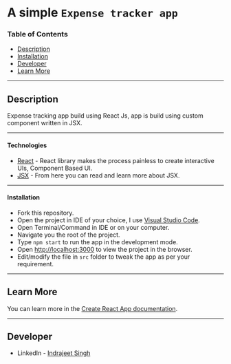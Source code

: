 # A simple `Expense tracker app`

### Table of Contents

- [Description](#description)
- [Installation](#installation)
- [Developer](#developer)
- [Learn More](#learn-more)

---

## Description

Expense tracking app build using React Js, app is build using custom component written in JSX.

---

#### Technologies

- [React](https://reactjs.org) - React library makes the process painless to create interactive UIs, Component Based UI.
- [JSX](https://reactjs.org/docs/introducing-jsx.html) - From here you can read and learn more about JSX.

---

#### Installation

- Fork this repository.
- Open the project in IDE of your choice, I use [Visual Studio Code](https://code.visualstudio.com).
- Open Terminal/Command in IDE or on your computer.
- Navigate you the root of the project.
- Type `npm start` to run the app in the development mode.
- Open [http://localhost:3000](http://localhost:3000) to view the project in the browser.
- Edit/modify the file in `src` folder to tweak the app as per your requirement.

---

## Learn More

You can learn more in the [Create React App documentation](https://facebook.github.io/create-react-app/docs/getting-started).

---

## Developer

- LinkedIn - [Indrajeet Singh](https://www.linkedin.com/in/indrajeetsingh94/)
